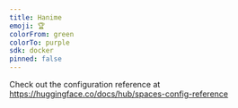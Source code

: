 ```yaml
---
title: Hanime
emoji: 🏆
colorFrom: green
colorTo: purple
sdk: docker
pinned: false
---
```


Check out the configuration reference at https://huggingface.co/docs/hub/spaces-config-reference
